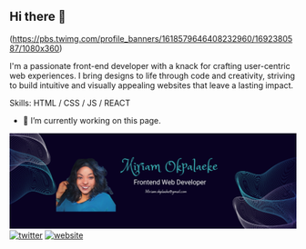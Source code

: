 ## Hi there 👋

(https://pbs.twimg.com/profile_banners/1618579646408232960/1692380587/1080x360)

I'm a passionate front-end developer with a knack for crafting user-centric web experiences. I bring designs to life through code and creativity, striving to build intuitive and visually appealing websites that leave a lasting impact.

Skills: HTML / CSS / JS / REACT

- 🔭 I’m currently working on this page. 


[<img src='https://github.com/MiriamOkpalaeke/Miriamokpalaeke/blob/main/Software%20(1).png'>](https://www.linkedin.com/in/https://www.linkedin.com/in/miriam-chinonso-umunnakwe-okpalaeke/)  [<img src='https://cdn.jsdelivr.net/npm/simple-icons@3.0.1/icons/twitter.svg' alt='twitter' height='40'>](https://twitter.com/https://twitter.com/MiriamOkpalaeke)  [<img src='https://cdn.jsdelivr.net/npm/simple-icons@3.0.1/icons/icloud.svg' alt='website' height='40'>](https://miriamokpalaeke.netlify.app/)  



<!--
**MiriamOkpalaeke/Miriamokpalaeke** is a ✨ _special_ ✨ repository because its `README.md` (this file) appears on your GitHub profile.

Here are some ideas to get you started:

- 👩‍ I’m currently working on ...
- 🌱 I’m currently learning ...
- 👯 I’m looking to collaborate on ...
- 🤔 I’m looking for help with ...
- 💬 Ask me about ...
- 📫 How to reach me: ...
- 😄 Pronouns: ...
- ⚡ Fun fact: ...
-->

